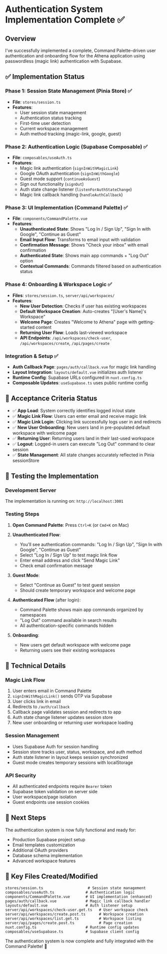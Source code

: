 # Authentication System Implementation Complete ✅

## Overview
I've successfully implemented a complete, Command Palette-driven user authentication and onboarding flow for the Athena application using passwordless (magic link) authentication with Supabase.

## ✅ Implementation Status

### Phase 1: Session State Management (Pinia Store) ✅
- **File**: `stores/session.ts`
- **Features**:
  - User session state management
  - Authentication status tracking
  - First-time user detection
  - Current workspace management
  - Auth method tracking (magic-link, google, guest)

### Phase 2: Authentication Logic (Supabase Composable) ✅
- **File**: `composables/useAuth.ts`
- **Features**:
  - Magic link authentication (`signInWithMagicLink`)
  - Google OAuth authentication (`signInWithGoogle`)
  - Guest mode support (`continueAsGuest`)
  - Sign out functionality (`signOut`)
  - Auth state change listener (`listenForAuthStateChange`)
  - Magic link callback handling (`handleAuthCallback`)

### Phase 3: UI Implementation (Command Palette) ✅
- **File**: `components/CommandPalette.vue`
- **Features**:
  - **Unauthenticated State**: Shows "Log In / Sign Up", "Sign In with Google", "Continue as Guest"
  - **Email Input Flow**: Transforms to email input with validation
  - **Confirmation Message**: Shows "Check your inbox" with email confirmation
  - **Authenticated State**: Shows main app commands + "Log Out" option
  - **Contextual Commands**: Commands filtered based on authentication status

### Phase 4: Onboarding & Workspace Logic ✅
- **Files**: `stores/session.ts`, `server/api/workspaces/`
- **Features**:
  - **New User Detection**: Checks if user has existing workspaces
  - **Default Workspace Creation**: Auto-creates "[User's Name]'s Workspace"
  - **Welcome Page**: Creates "Welcome to Athena" page with getting-started content
  - **Returning User Flow**: Loads last-viewed workspace
  - **API Endpoints**: `/api/workspaces/check-user`, `/api/workspaces/create`, `/api/pages/create`

### Integration & Setup ✅
- **Auth Callback Page**: `pages/auth/callback.vue` for magic link handling
- **Layout Integration**: `layouts/default.vue` initializes auth listener
- **Runtime Config**: Supabase URLs configured in `nuxt.config.ts`
- **Composable Updates**: `useSupabase.ts` uses public runtime config

## 🎯 Acceptance Criteria Status

- ✅ **App Load**: System correctly identifies logged in/out state
- ✅ **Magic Link Flow**: Users can enter email and receive magic link
- ✅ **Magic Link Login**: Clicking link successfully logs user in and redirects
- ✅ **New User Onboarding**: New users land in pre-populated default workspace with welcome page
- ✅ **Returning User**: Returning users land in their last-used workspace
- ✅ **Logout**: Logged-in users can execute "Log Out" command to clear session
- ✅ **State Management**: All state changes accurately reflected in Pinia sessionStore

## 🧪 Testing the Implementation

### Development Server
The implementation is running on: `http://localhost:3001`

### Testing Steps

1. **Open Command Palette**: Press `Ctrl+K` (or `Cmd+K` on Mac)

2. **Unauthenticated Flow**:
   - You'll see authentication commands: "Log In / Sign Up", "Sign In with Google", "Continue as Guest"
   - Select "Log In / Sign Up" to test magic link flow
   - Enter email address and click "Send Magic Link"
   - Check email confirmation message

3. **Guest Mode**:
   - Select "Continue as Guest" to test guest session
   - Should create temporary workspace and welcome page

4. **Authenticated Flow** (after login):
   - Command Palette shows main app commands organized by namespaces
   - "Log Out" command available in search results
   - All authentication-specific commands hidden

5. **Onboarding**:
   - New users get default workspace with welcome page
   - Returning users see their existing workspaces

## 🔧 Technical Details

### Magic Link Flow
1. User enters email in Command Palette
2. `signInWithMagicLink()` sends OTP via Supabase
3. User clicks link in email
4. Redirects to `/auth/callback`
5. Callback page validates session and redirects to app
6. Auth state change listener updates session store
7. New user onboarding or returning user workspace loading

### Session Management
- Uses Supabase Auth for session handling
- Session store tracks user, status, workspace, and auth method
- Auth state listener in layout keeps session synchronized
- Guest mode creates temporary sessions with localStorage

### API Security
- All authenticated endpoints require `Bearer` token
- Supabase token validation on server side
- User workspace/page isolation
- Guest endpoints use session cookies

## 🚀 Next Steps

The authentication system is now fully functional and ready for:
- Production Supabase project setup
- Email templates customization  
- Additional OAuth providers
- Database schema implementation
- Advanced workspace features

## 📁 Key Files Created/Modified

```
stores/session.ts                    # Session state management
composables/useAuth.ts              # Authentication logic
components/CommandPalette.vue       # UI implementation (enhanced)
pages/auth/callback.vue             # Magic link callback handler
layouts/default.vue                 # Auth listener setup
server/api/workspaces/check-user.get.ts   # User workspace check
server/api/workspaces/create.post.ts      # Workspace creation
server/api/workspaces/list.get.ts         # Workspace listing
server/api/pages/create.post.ts           # Page creation
nuxt.config.ts                      # Runtime config updates
composables/useSupabase.ts          # Supabase client config
```

The authentication system is now complete and fully integrated with the Command Palette! 🎉